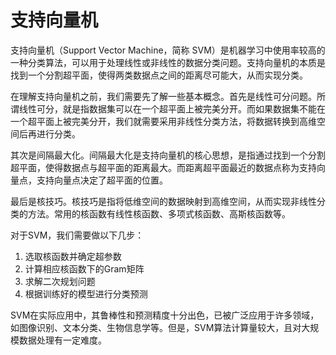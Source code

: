 # 支持向量机

支持向量机（Support Vector Machine，简称 SVM）是机器学习中使用率较高的一种分类算法，可以用于处理线性或非线性的数据分类问题。支持向量机的本质是找到一个分割超平面，使得两类数据点之间的距离尽可能大，从而实现分类。

在理解支持向量机之前，我们需要先了解一些基本概念。首先是线性可分问题。所谓线性可分，就是指数据集可以在一个超平面上被完美分开。而如果数据集不能在一个超平面上被完美分开，我们就需要采用非线性分类方法，将数据转换到高维空间后再进行分类。

其次是间隔最大化。间隔最大化是支持向量机的核心思想，是指通过找到一个分割超平面，使得数据点与超平面的距离最大。而距离超平面最近的数据点称为支持向量点，支持向量点决定了超平面的位置。

最后是核技巧。核技巧是指将低维空间的数据映射到高维空间，从而实现非线性分类的方法。常用的核函数有线性核函数、多项式核函数、高斯核函数等。

对于SVM，我们需要做以下几步：

1. 选取核函数并确定超参数
2. 计算相应核函数下的Gram矩阵
3. 求解二次规划问题
4. 根据训练好的模型进行分类预测

SVM在实际应用中，其鲁棒性和预测精度十分出色，已被广泛应用于许多领域，如图像识别、文本分类、生物信息学等。但是，SVM算法计算量较大，且对大规模数据处理有一定难度。